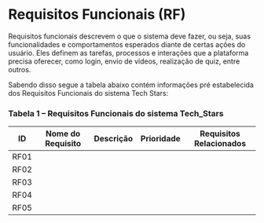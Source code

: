 # Requisitos Funcionais (RF)
Requisitos funcionais descrevem o que o sistema deve fazer, ou seja, suas funcionalidades e comportamentos esperados diante de certas ações do usuário. Eles definem as tarefas, processos e interações que a plataforma precisa oferecer, como login, envio de vídeos, realização de quiz, entre outros.

Sabendo disso segue a tabela abaixo contém informações pré estabelecida dos Requisitos Funcionais do sistema Tech Stars:


### Tabela 1 – Requisitos Funcionais do sistema Tech_Stars

| ID   | Nome do Requisito        | Descrição                                                                 | Prioridade | Requisitos Relacionados |
|------|--------------------------|---------------------------------------------------------------------------|------------|------------------|
| RF01 |                          |                                                                           |            |                  |
| RF02 |                          |                                                                           |            |                  |
| RF03 |                          |                                                                           |            |                  |
| RF04 |                          |                                                                           |            |                  |
| RF05 |                          |                                                                           |            |                  |
